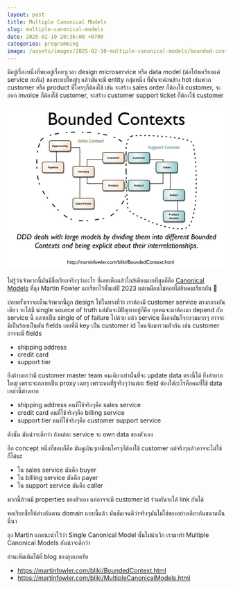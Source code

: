 ```yaml
---
layout: post
title: Multiple Canonical Models
slug: multiple-canonical-models
date: 2025-02-10 20:36:00 +0700
categories: programming
image: /assets/images/2025-02-10-multiple-canonical-models/bounded-contexts.jpg
---
```


มีอยู่เรื่องหนึ่งที่พบอยู่เรื่อยๆเวลา design microservice หรือ data model (ต่อไปขอเรียกแค่ service ละกัน) ของระบบใหญ่ๆ แล้วมันจะมี entity กลุ่มหนึ่ง ที่มันจะค่อนข้าง hot เช่นพวก customer หรือ product ที่ใครๆก็ต้องใช้ เช่น จะสร้าง sales order ก็ต้องใช้ customer, จะออก invoice ก็ต้องใช้ customer, จะสร้าง customer support ticket ก็ต้องใช้ customer

![image](/assets/images/2025-02-10-multiple-canonical-models/bounded-contexts.jpg)

ไม่รู้ว่าเจ้าพวกนี้มันมีชื่อเรียกจริงๆว่าอะไร ที่เคยเห็นแล้วใกล้เคียงมากที่สุดก็คือ [Canonical Models](https://martinfowler.com/bliki/MultipleCanonicalModels.html) ที่ลุง Martin Fowler แกเรียกไว้ตั้งแต่ปี 2023 แต่เหมือนไม่ค่อยได้ยินคนเรียกกัน 🤔

บ่อยครั้งเราจะเห็นเจ้าพวกนี้ถูก design ไปในทางที่ว่า เราต้องมี customer service ตรงกลางอันเดียว จะได้มี single source of truth แต่มันจะมีปัญหาอยู่ก็คือ ทุกคนจะมาต้องมา depend กับ service นี้ กลายเป็น single of of failure ไปด้วย แล้ว service นี้เองมันก็จะบวมมากๆ อาจจะมีเป็นร้อยเป็นพัน fields เลยที่มี key เป็น customer id โดนจับมารวมตัวกัน เช่น customer อาจจะมี fields
- shipping address
- credit card
- support tier

ยิ่งถ้าบอกว่ามี customer master team คนเดียวเท่านั้นที่จะ update data ตรงนี้ได้ ยิ่งลำบากใหญ่ เพราะจะกลายเป็น proxy เฉยๆ เพราะคนที่รู้จริงๆว่าแต่ละ field ต้องใส่อะไรคือคนที่ใช้ data เหล่านี้ต่างหาก
- shipping address คนที่ใช้จริงๆคือ sales service
- credit card คนที่ใช้จริงๆคือ billing service
- support tier คนที่ใช้จริงๆคือ customer support service

ดังนั้น มันน่าจะดีกว่า ถ้าแต่ละ service จะ own data ของตัวเอง

อีก concept หนึ่งที่ชอบก็คือ มันดูเผินๆเหมือนใครๆก็ต้องใช้ customer แต่จริงๆแล้วอาจจะไม่ใช่ก็ได้นะ
- ใน sales service มันคือ buyer
- ใน billing service มันคือ payer
- ใน support service มันคือ caller 

พวกนี้ล้วนมี properties ของตัวเอง แค่อาจจะมี customer id ร่วมกันจะได้ link กันได้

พอเรียกชื่อให้ต่างกันตาม domain แบบนี้แล้ว มันชัดเจนดีว่าจริงๆมันไม่ใช่ของอย่างเดียวกันขนาดนั้นนี่นา

ลุง Martin แกแนะนำไว้ว่า Single Canonical Model นั้นไม่น่าเวิก เรามาทำ Multiple Canonical Models กันน่าจะดีกว่า

อ่านเพิ่มเติมได้ที่ blog ของลุงแกครับ
- <https://martinfowler.com/bliki/BoundedContext.html>
- <https://martinfowler.com/bliki/MultipleCanonicalModels.html>
